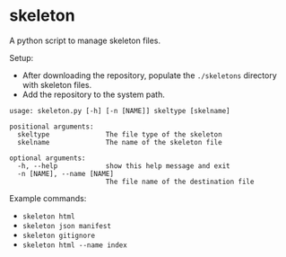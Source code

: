 # skeleton
A python script to manage skeleton files.

Setup:  
 * After downloading the repository, populate the `./skeletons` directory with skeleton files.
 * Add the repository to the system path.
```
usage: skeleton.py [-h] [-n [NAME]] skeltype [skelname]

positional arguments:
  skeltype              The file type of the skeleton
  skelname              The name of the skeleton file

optional arguments:
  -h, --help            show this help message and exit
  -n [NAME], --name [NAME]
                        The file name of the destination file
```
 Example commands:
   * `skeleton html`
   * `skeleton json manifest`
   * `skeleton gitignore`
   * `skeleton html --name index`
